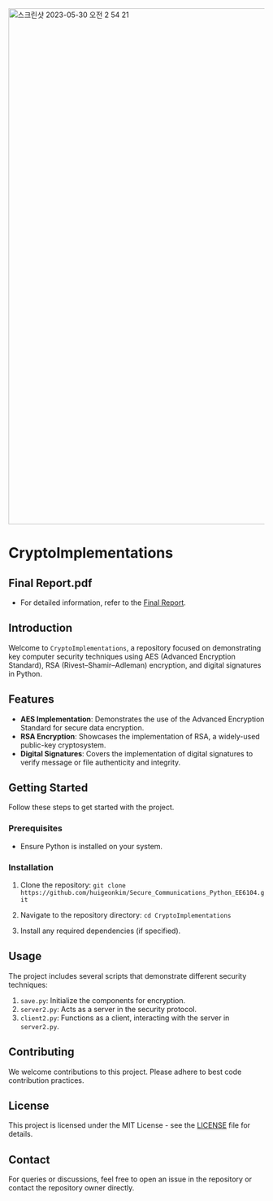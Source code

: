 <img width="1014" alt="스크린샷 2023-05-30 오전 2 54 21" src="https://github.com/huigeonkim/Security/assets/127160318/d0799e15-becd-4a59-b417-21f34531673f">

# CryptoImplementations

## Final Report.pdf
- For detailed information, refer to the [Final Report](https://drive.google.com/file/d/1f83Y5704DL694mjadM2tzaPAhEgBFNqc/view?usp=sharing).

## Introduction
Welcome to `CryptoImplementations`, a repository focused on demonstrating key computer security techniques using AES (Advanced Encryption Standard), RSA (Rivest–Shamir–Adleman) encryption, and digital signatures in Python.

## Features
- **AES Implementation**: Demonstrates the use of the Advanced Encryption Standard for secure data encryption.
- **RSA Encryption**: Showcases the implementation of RSA, a widely-used public-key cryptosystem.
- **Digital Signatures**: Covers the implementation of digital signatures to verify message or file authenticity and integrity.

## Getting Started
Follow these steps to get started with the project.

### Prerequisites
- Ensure Python is installed on your system.

### Installation
1. Clone the repository:
`git clone https://github.com/huigeonkim/Secure_Communications_Python_EE6104.git`

2. Navigate to the repository directory:
`cd CryptoImplementations`

3. Install any required dependencies (if specified).

## Usage
The project includes several scripts that demonstrate different security techniques:
1. `save.py`: Initialize the components for encryption.
2. `server2.py`: Acts as a server in the security protocol.
3. `client2.py`: Functions as a client, interacting with the server in `server2.py`.

## Contributing
We welcome contributions to this project. Please adhere to best code contribution practices.

## License
This project is licensed under the MIT License - see the [LICENSE](LICENSE.md) file for details.

## Contact
For queries or discussions, feel free to open an issue in the repository or contact the repository owner directly.

